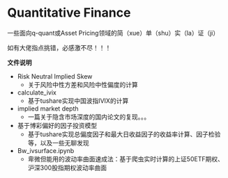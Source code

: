 # Quantitative Finance

一些面向q-quant或Asset Pricing领域的简（xue）单（shu）实（la）证（ji）

如有大佬指点挑错，必感激不尽！！！

**文件说明**

* Risk Neutral Implied Skew
  * 关于风险中性方差和风险中性偏度的计算
* calculate_ivix
  * 基于tushare实现中国波指IVIX的计算
* implied market depth
  * 一篇关于隐含市场深度的国内论文的复现。。。
* 基于博彩偏好的因子投资模型
  * 基于tushare实现总偏度因子和最大日收益因子的收益率计算、因子检验等，以及一些无聊发现
* Bw_ivsurface.ipynb
  * 卑微但能用的波动率曲面速成法：基于爬虫实时计算的上证50ETF期权、沪深300股指期权波动率曲面
